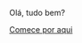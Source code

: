 Olá, tudo bem?

<a href="https://github.com/Durvaldo/html-css/blob/main/exercicios/ex013/index.html">Comece por aqui</a>

